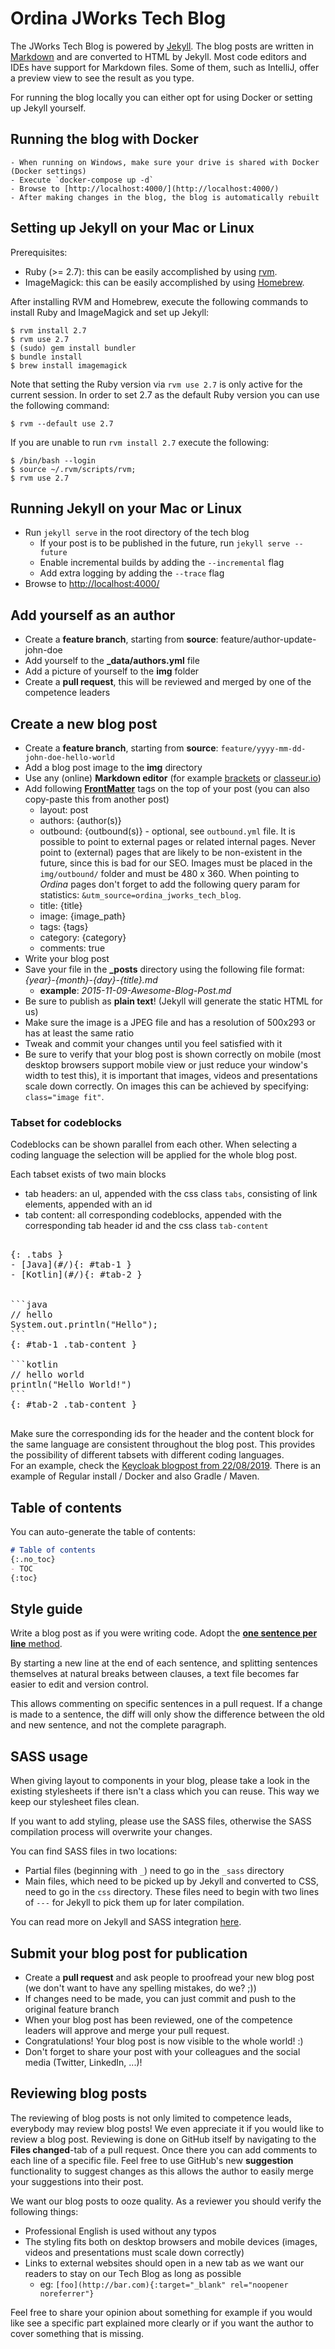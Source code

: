 # Ordina JWorks Tech Blog

The JWorks Tech Blog is powered by [Jekyll](https://jekyllrb.com).
The blog posts are written in [Markdown](https://github.com/adam-p/markdown-here/wiki/Markdown-Cheatsheet) and are converted to HTML by Jekyll.
Most code editors and IDEs have support for Markdown files.
Some of them, such as IntelliJ, offer a preview view to see the result as you type.

For running the blog locally you can either opt for using Docker or setting up Jekyll yourself.

## Running the blog with Docker

    - When running on Windows, make sure your drive is shared with Docker (Docker settings)
    - Execute `docker-compose up -d`
    - Browse to [http://localhost:4000/](http://localhost:4000/)
    - After making changes in the blog, the blog is automatically rebuilt

## Setting up Jekyll on your Mac or Linux

Prerequisites: 
- Ruby (>= 2.7): this can be easily accomplished by using [rvm](https://rvm.io).
- ImageMagick: this can be easily accomplished by using [Homebrew](https://brew.sh/).

After installing RVM and Homebrew, execute the following commands to install Ruby and ImageMagick and set up Jekyll:

    $ rvm install 2.7
    $ rvm use 2.7
    $ (sudo) gem install bundler
    $ bundle install
    $ brew install imagemagick

Note that setting the Ruby version via `rvm use 2.7` is only active for the current session.
In order to set 2.7 as the default Ruby version you can use the following command:

    $ rvm --default use 2.7
    
If you are unable to run `rvm install 2.7` execute the following:

    $ /bin/bash --login 
    $ source ~/.rvm/scripts/rvm; 
    $ rvm use 2.7

## Running Jekyll on your Mac or Linux
- Run `jekyll serve` in the root directory of the tech blog
    - If your post is to be published in the future, run `jekyll serve --future`
    - Enable incremental builds by adding the `--incremental` flag
    - Add extra logging by adding the `--trace` flag
- Browse to [http://localhost:4000/](http://localhost:4000/)

## Add yourself as an author
- Create a **feature branch**, starting from **source**: feature/author-update-john-doe
- Add yourself to the **_data/authors.yml** file
- Add a picture of yourself to the **img** folder
- Create a **pull request**, this will be reviewed and merged by one of the competence leaders

## Create a new blog post
- Create a **feature branch**, starting from **source**: `feature/yyyy-mm-dd-john-doe-hello-world`
- Add a blog post image to the **img** directory
- Use any (online) **Markdown editor** (for example [brackets](http://brackets.io) or [classeur.io](http://classeur.io))
- Add following [**FrontMatter**](http://jekyllrb.com/docs/frontmatter/) tags on the top of your post (you can also copy-paste this from another post)
    - layout: post
    - authors: {author(s)}
    - outbound: {outbound(s)} - optional, see `outbound.yml` file. It is possible to point to external pages or related internal pages. Never point to (external) pages that are likely to be non-existent in the future, since this is bad for our SEO. Images must be placed in the `img/outbound/` folder and must be 480 x 360. When pointing to *Ordina* pages don't forget to add the following query param for statistics: `&utm_source=ordina_jworks_tech_blog`.
    - title: {title}
    - image: {image_path}
    - tags: {tags}
    - category: {category}
    - comments: true
- Write your blog post
- Save your file in the **_posts** directory using the following file format: *{year}-{month}-{day}-{title}.md*
	- **example**: *2015-11-09-Awesome-Blog-Post.md*
- Be sure to publish as **plain text**! (Jekyll will generate the static HTML for us)
- Make sure the image is a JPEG file and has a resolution of 500x293 or has at least the same ratio
- Tweak and commit your changes until you feel satisfied with it
- Be sure to verify that your blog post is shown correctly on mobile (most desktop browsers support mobile view or just reduce your window's width to test this), it is important that images, videos and presentations scale down correctly. 
On images this can be achieved by specifying: `class="image fit"`.

### Tabset for codeblocks

Codeblocks can be shown parallel from each other. When selecting a coding language the selection will be applied for the whole blog post.

Each tabset exists of two main blocks
- tab headers: an ul, appended with the css class `tabs`, consisting of link elements, appended with an id  
- tab content: all corresponding codeblocks, appended with the corresponding tab header id and the css class `tab-content`
 
<pre>

{: .tabs } 
- [Java](#/){: #tab-1 }
- [Kotlin](#/){: #tab-2 }


```java
// hello
System.out.println("Hello");
```
{: #tab-1 .tab-content }

```kotlin
// hello world
println("Hello World!")
```
{: #tab-2 .tab-content }

</pre>

Make sure the corresponding ids for the header and the content block for the same language are consistent throughout the blog post.
This provides the possibility of different tabsets with different coding languages.  
For an example, check the [Keycloak blogpost from 22/08/2019](_posts/2019-08-22-Securing-Web-Applications-With-Keycloak.md). 
There is an example of Regular install / Docker and also Gradle / Maven.

## Table of contents

You can auto-generate the table of contents:

```md
# Table of contents
{:.no_toc}
- TOC
{:toc}
```
  
## Style guide

Write a blog post as if you were writing code.
Adopt the [**one sentence per line** method](https://raw.githubusercontent.com/brandon-rhodes/blog/master/texts/brandon/2012/one-sentence-per-line.rst).

By starting a new line at the end of each sentence,
and splitting sentences themselves at natural breaks between clauses,
a text file becomes far easier to edit and version control.

This allows commenting on specific sentences in a pull request.
If a change is made to a sentence,
the diff will only show the difference between the old and new sentence,
and not the complete paragraph.

## SASS usage

When giving layout to components in your blog,
please take a look in the existing stylesheets if there isn't a class which you can reuse.
This way we keep our stylesheet files clean.

If you want to add styling,
please use the SASS files,
otherwise the SASS compilation process will overwrite your changes.

You can find SASS files in two locations:

- Partial files (beginning with `_`) need to go in the `_sass` directory
- Main files,
which need to be picked up by Jekyll and converted to CSS,
need to go in the `css` directory.
These files need to begin with two lines of `---` for Jekyll to pick them up for later compilation.

You can read more on Jekyll and SASS integration [here](https://jekyllrb.com/docs/assets/).

## Submit your blog post for publication
- Create a **pull request** and ask people to proofread your new blog post (we don't want to have any spelling mistakes, do we? ;))
- If changes need to be made, you can just commit and push to the original feature branch
- When your blog post has been reviewed, one of the competence leaders will approve and merge your pull request.
- Congratulations! Your blog post is now visible to the whole world! :)
- Don't forget to share your post with your colleagues and the social media (Twitter, LinkedIn, ...)!

## Reviewing blog posts
The reviewing of blog posts is not only limited to competence leads, everybody may review blog posts!
We even appreciate it if you would like to review a blog post.
Reviewing is done on GitHub itself by navigating to the **Files changed**-tab of a pull request.
Once there you can add comments to each line of a specific file.
Feel free to use GitHub's new **suggestion** functionality to suggest changes as this allows the author to easily merge your suggestions into their post.

We want our blog posts to ooze quality.
As a reviewer you should verify the following things:
- Professional English is used without any typos
- The styling fits both on desktop browsers and mobile devices (images, videos and presentations must scale down correctly)
- Links to external websites should open in a new tab as we want our readers to stay on our Tech Blog as long as possible
    - eg: `[foo](http://bar.com){:target="_blank" rel="noopener noreferrer"}`

Feel free to share your opinion about something for example if you would like see a specific part explained more clearly or if you want the author to cover something that is missing.
